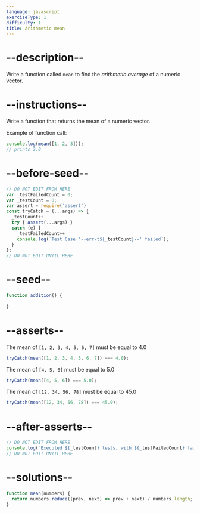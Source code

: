 ```yaml
---
language: javascript
exerciseType: 1
difficulty: 1
title: Arithmetic mean
---
```


# --description--

Write a function called `mean` to find the _arithmetic average_ of a numeric vector.

# --instructions--

Write a function that returns the mean of a numeric vector.

Example of function call:
```javascript
console.log(mean([1, 2, 3]));
// prints 2.0
```

# --before-seed--

```javascript
// DO NOT EDIT FROM HERE
var _testFailedCount = 0;
var _testCount = 0;
var assert = require('assert')
const tryCatch = (...args) => {
  _testCount++
  try { assert(...args) }
  catch (e) {
    _testFailedCount++
    console.log(`Test Case '--err-t${_testCount}--' failed`);
  }
};
// DO NOT EDIT UNTIL HERE
```

# --seed--

```javascript
function addition() {
  
}
```

# --asserts--

The mean of `[1, 2, 3, 4, 5, 6, 7]` must be equal to 4.0

```javascript
tryCatch(mean([1, 2, 3, 4, 5, 6, 7]) === 4.0);
```

The mean of `[4, 5, 6]` must be equal to 5.0

```javascript
tryCatch(mean([4, 5, 6]) === 5.0);
```

The mean of `[12, 34, 56, 78]` must be equal to 45.0

```javascript
tryCatch(mean([12, 34, 56, 78]) === 45.0);
```

# --after-asserts--

```javascript
// DO NOT EDIT FROM HERE 
console.log(`Executed ${_testCount} tests, with ${_testFailedCount} failures`);
// DO NOT EDIT UNTIL HERE
```

# --solutions--

```javascript
function mean(numbers) {
  return numbers.reduce((prev, next) => prev + next) / numbers.length;
}
```
